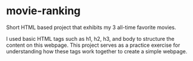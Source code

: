 # movie-ranking
Short HTML based project that exhibits my 3 all-time favorite movies.

I used basic HTML tags such as h1, h2, h3, and body to structure the content on this webpage. This project serves as a practice exercise for understanding how these tags work together to create a simple webpage.